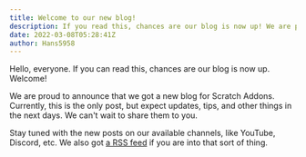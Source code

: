 ```yaml
---
title: Welcome to our new blog!
description: If you read this, chances are our blog is now up! We are proud to annouce that we got a new blog for Scratch Addons
date: 2022-03-08T05:28:41Z
author: Hans5958
---
```


Hello, everyone. If you can read this, chances are our blog is now up. Welcome!

We are proud to announce that we got a new blog for Scratch Addons. Currently, this is the only post, but expect updates, tips, and other things in the next days. We can't wait to share them to you.

Stay tuned with the new posts on our available channels, like YouTube, Discord, etc. We also got [a RSS feed](https://scratchaddons.com/blog/index.xml) if you are into that sort of thing.